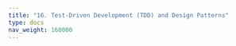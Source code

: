 ```yaml
---
title: "16. Test-Driven Development (TDD) and Design Patterns"
type: docs
nav_weight: 160000
---
```

